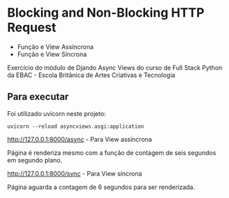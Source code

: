 # Blocking and Non-Blocking HTTP Request

- Função e View Assíncrona
- Função e View Síncrona

Exercício do módulo de Djando Async Views do curso de Full Stack Python da EBAC - Escola Britânica de Artes Criativas e Tecnologia

## Para executar

Foi utilizado uvicorn neste projeto:

```uvicorn --reload asyncviews.asgi:application```

http://127.0.0.1:8000/async - Para View assíncrona

Página é renderiza mesmo com a função de contagem de seis segundos em segundo plano.

http://127.0.0.1:8000/sync - Para View síncrona

Página aguarda a contagem de 6 segundos para ser renderizada.

